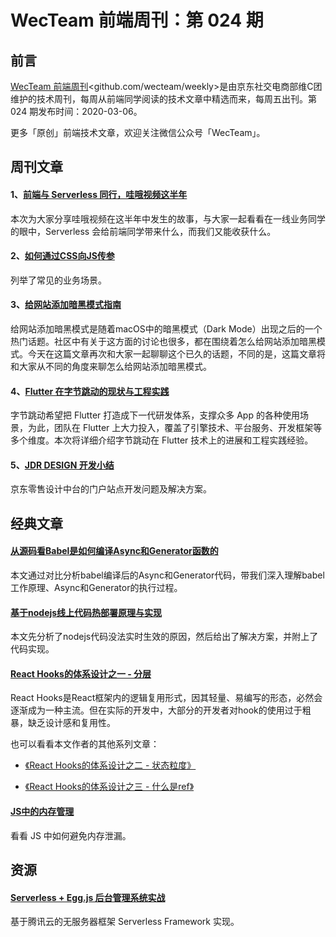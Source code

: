 
# WecTeam 前端周刊：第 024 期

## 前言

[WecTeam 前端周刊](https://github.com/wecteam/weekly)<github.com/wecteam/weekly>是由京东社交电商部维C团维护的技术周刊，每周从前端同学阅读的技术文章中精选而来，每周五出刊。第 024 期发布时间：2020-03-06。

更多「原创」前端技术文章，欢迎关注微信公众号「WecTeam」。


## 周刊文章

#### 1、[前端与 Serverless 同行，哇哦视频这半年](https://fed.taobao.org/blog/taofed/do71ct/ftontend-and-serverless-forward/)

本次为大家分享哇哦视频在这半年中发生的故事，与大家一起看看在一线业务同学的眼中，Serverless 会给前端同学带来什么，而我们又能收获什么。

#### 2、[如何通过CSS向JS传参](https://mp.weixin.qq.com/s/IKV4L2MV9PuJP12Yw1jH4g)

列举了常见的业务场景。

#### 3、[给网站添加暗黑模式指南](https://mp.weixin.qq.com/s/wBE0NRUAZ3g3BNhsJZwyhw)

给网站添加暗黑模式是随着macOS中的暗黑模式（Dark Mode）出现之后的一个热门话题。社区中有关于这方面的讨论也很多，都在围绕着怎么给网站添加暗黑模式。今天在这篇文章再次和大家一起聊聊这个已久的话题，不同的是，这篇文章将和大家从不同的角度来聊怎么给网站添加暗黑模式。

#### 4、[Flutter 在字节跳动的现状与工程实践](https://infoq.cn/article/EYYIY7tp133QAC4U3Y5R)

字节跳动希望把 Flutter 打造成下一代研发体系，支撑众多 App 的各种使用场景，为此，团队在 Flutter 上大力投入，覆盖了引擎技术、平台服务、开发框架等多个维度。本次将详细介绍字节跳动在 Flutter 技术上的进展和工程实践经验。

#### 5、[JDR DESIGN 开发小结](https://mp.weixin.qq.com/s/T3G3R5caanp446Eakr-GqQ)

京东零售设计中台的门户站点开发问题及解决方案。




## 经典文章


#### [从源码看Babel是如何编译Async和Generator函数的](https://juejin.im/post/5e534b7d6fb9a07cb83e20f2)

本文通过对比分析babel编译后的Async和Generator代码，带我们深入理解babel工作原理、Async和Generator的执行过程。


#### [基于nodejs线上代码热部署原理与实现](https://mp.weixin.qq.com/s/-5UxAH_Zot6iYjll4ruE7w)

本文先分析了nodejs代码没法实时生效的原因，然后给出了解决方案，并附上了代码实现。

#### [React Hooks的体系设计之一 - 分层](https://zhuanlan.zhihu.com/p/106665408)

React Hooks是React框架内的逻辑复用形式，因其轻量、易编写的形态，必然会逐渐成为一种主流。但在实际的开发中，大部分的开发者对hook的使用过于粗暴，缺乏设计感和复用性。

也可以看看本文作者的其他系列文章：

- [《React Hooks的体系设计之二 - 状态粒度》](https://zhuanlan.zhihu.com/p/108432109)

- [《React Hooks的体系设计之三 - 什么是ref》](https://zhuanlan.zhihu.com/p/109742536)

#### [JS中的内存管理](https://zhuanlan.zhihu.com/p/75996167)

看看 JS 中如何避免内存泄漏。



## 资源

#### [Serverless + Egg.js 后台管理系统实战](https://china.serverless.com/best-practice/2020-02-07-serverless-admin-system)

基于腾讯云的无服务器框架 Serverless Framework 实现。



